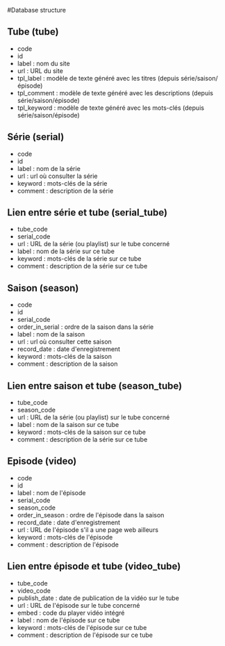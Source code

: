#Database structure

## Tube (tube)

- code
- id
- label : nom du site
- url : URL du site
- tpl_label : modèle de texte généré avec les titres (depuis série/saison/épisode)
- tpl_comment : modèle de texte généré avec les descriptions (depuis série/saison/épisode)
- tpl_keyword : modèle de texte généré avec les mots-clés (depuis série/saison/épisode)

## Série (serial)

- code
- id
- label : nom de la série
- url : url où consulter la série
- keyword : mots-clés de la série
- comment : description de la série 

## Lien entre série et tube (serial_tube)

- tube_code
- serial_code
- url : URL de la série (ou playlist) sur le tube concerné
- label : nom de la série sur ce tube
- keyword : mots-clés de la série sur ce tube
- comment : description de la série sur ce tube

## Saison (season)

- code
- id
- serial_code
- order_in_serial : ordre de la saison dans la série
- label : nom de la saison
- url : url où consulter cette saison
- record_date : date d'enregistrement
- keyword : mots-clés de la saison
- comment : description de la saison

## Lien entre saison et tube (season_tube)

- tube_code
- season_code
- url : URL de la série (ou playlist) sur le tube concerné
- label : nom de la saison sur ce tube
- keyword : mots-clés de la saison sur ce tube
- comment : description de la série sur ce tube

## Episode (video)

- code
- id
- label : nom de l'épisode
- serial_code
- season_code
- order_in_season : ordre de l'épisode dans la saison
- record_date : date d'enregistrement
- url : URL de l'épisode s'il a une page web ailleurs
- keyword : mots-clés de l'épisode
- comment : description de l'épisode

## Lien entre épisode et tube (video_tube)

- tube_code
- video_code
- publish_date : date de publication de la vidéo sur le tube
- url : URL de l'épisode sur le tube concerné
- embed : code du player vidéo intégré
- label : nom de l'épisode sur ce tube
- keyword : mots-clés de l'épisode sur ce tube
- comment : description de l'épisode sur ce tube
